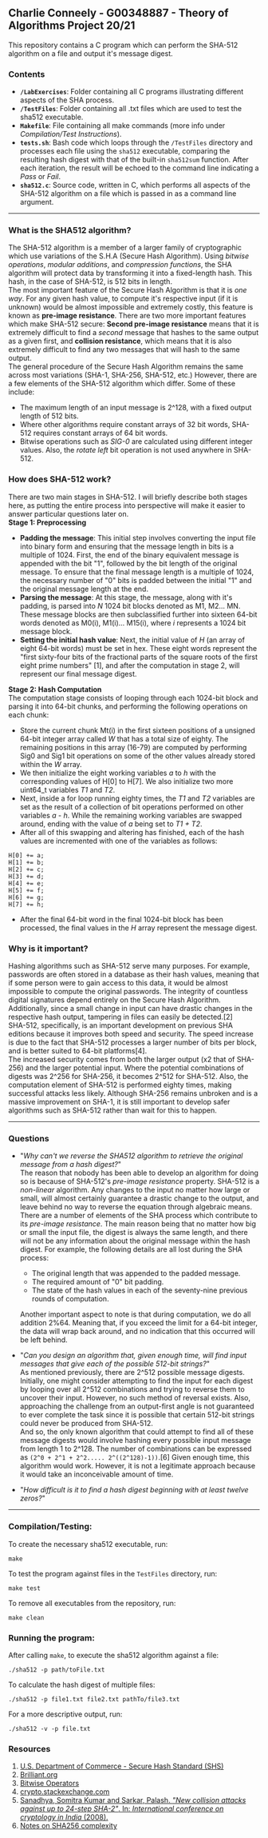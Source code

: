 ## Charlie Conneely - G00348887 - Theory of Algorithms Project 20/21
This repository contains a C program which can perform the SHA-512 algorithm on a file and output it's message digest. 
### **Contents**
- **`/LabExercises`**: Folder containing all C programs illustrating different aspects of the SHA process.
- **`/TestFiles`**: Folder containing all .txt files which are used to test the sha512 executable. 
- **`Makefile`**: File containing all make commands (more info under _Compilation/Test Instructions_).
- **`tests.sh`**: Bash code which loops through the `/TestFiles` directory and processes each file using the `sha512` executable, comparing the resulting hash digest with that of the built-in `sha512sum` function. After each iteration, the result will be echoed to the command line indicating a _Pass_ or _Fail_.   
- **`sha512.c`**: Source code, written in C, which performs all aspects of the SHA-512 algorithm on a file which is passed in as a command line argument.  

***

### **What is the SHA512 algorithm?**
The SHA-512 algorithm is a member of a larger family of cryptographic which use variations of the S.H.A (Secure Hash Algorithm). Using _bitwise operations_, _modular additions_, and _compression functions_, the SHA algorithm will protect data by transforming it into a fixed-length hash. This hash, in the case of SHA-512, is 512 bits in length. <br>
The most important feature of the Secure Hash Algorithm is that it is _one way_. For any given hash value, to compute it's respective input (if it is unknown) would be almost impossible and extremely costly, this feature is known as **pre-image resistance**. There are two more important features which make SHA-512 secure: **Second pre-image resistance** means that it is extremely difficult to find a _second_ message that hashes to the same output as a given first, and **collision resistance**, which means that it is also extremely difficult to find any two messages that will hash to the same output. <br>
The general procedure of the Secure Hash Algorithm remains the same across most variations (SHA-1, SHA-256, SHA-512, etc.) However, there are a few elements of the SHA-512 algorithm which differ. Some of these include: 
- The maximum length of an input message is 2^128, with a fixed output length of 512 bits. 
- Where other algorithms require constant arrays of 32 bit words, SHA-512 requires constant arrays of 64 bit words.   
- Bitwise operations such as _SIG-0_ are calculated using different integer values. Also, the _rotate left_ bit operation is not used anywhere in SHA-512.

### **How does SHA-512 work?** 
There are two main stages in SHA-512. I will briefly describe both stages here, as putting the entire process into perspective will make it easier to answer particular questions later on.   
**Stage 1: Preprocessing** 
- **Padding the message**: 
This initial step involves converting the input file into binary form and ensuring that the message length in bits is a multiple of 1024. First, the end of the binary equivalent message is appended with the bit "1", followed by the bit length of the original message. To ensure that the final message length is a multiple of 1024, the necessary number of "0" bits is padded between the initial "1" and the original message length at the end. 
- **Parsing the message**:
At this stage, the message, along with it's padding, is parsed into _N_ 1024 bit blocks denoted as M1, M2... MN. These message blocks are then subclassified further into sixteen 64-bit words denoted as M0(i), M1(i)... M15(i), where _i_ represents a 1024 bit message block.  
- **Setting the initial hash value**:
Next, the initial value of _H_ (an array of eight 64-bit words) must be set in hex. These eight words represent the "first sixty-four bits of the fractional parts of the square roots of the first eight prime numbers" [1], and after the computation in stage 2, will represent our final message digest.

**Stage 2: Hash Computation** <br>
The computation stage consists of looping through each 1024-bit block and parsing it into 64-bit chunks, and performing the following operations on each chunk: <br> 
- Store the current chunk Mt(i) in the first sixteen positions of a unsigned 64-bit integer array called _W_ that has a total size of eighty. The remaining positions in this array (16-79) are computed by performing Sig0 and Sig1 bit operations on some of the other values already stored within the _W_ array. 
- We then initialize the eight working variables _a_ to _h_ with the corresponding values of H[0] to H[7]. We also initialize two more uint64_t variables _T1_ and _T2_.
- Next, inside a for loop running eighty times, the _T1_ and _T2_ variables are set as the result of a collection of bit operations performed on other variables _a_ - _h_. While the remaining working variables are swapped around, ending with the value of _a_ being set to _T1 + T2_.
- After all of this swapping and altering has finished, each of the hash values are incremented with one of the variables as follows:
```
H[0] += a;
H[1] += b;
H[2] += c;
H[3] += d;
H[4] += e;
H[5] += f;
H[6] += g;
H[7] += h;
```
- After the final 64-bit word in the final 1024-bit block has been processed, the final values in the _H_ array represent the message digest. 


### **Why is it important?**
Hashing algorithms such as SHA-512 serve many purposes. For example, passwords are often stored in a database as their hash values, meaning that if some person were to gain access to this data, it would be almost impossible to compute the original passwords. The integrity of countless digital signatures depend entirely on the Secure Hash Algorithm. Additionally, since a small change in input can have drastic changes in the respective hash output, tampering in files can easily be detected.[2]  <br>
SHA-512, specifically, is an important development on previous SHA editions because it improves both speed and security. The speed increase is due to the fact that SHA-512 processes a larger number of bits per block, and is better suited to 64-bit platforms[4]. <br>
The increased security comes from both the larger output (x2 that of SHA-256) and the larger potential input. Where the potential combinations of digests was 2^256 for SHA-256, it becomes 2^512 for SHA-512. Also, the computation element of SHA-512 is performed eighty times, making successful attacks less likely. Although SHA-256 remains unbroken and is a massive improvement on SHA-1, it is still important to develop safer algorithms such as SHA-512 rather than wait for this to happen.  

***
### **Questions**
- "_Why can't we reverse the SHA512 algorithm to retrieve the original message from a hash digest?_" <br>
    The reason that nobody has been able to develop an algorithm for doing so is because of SHA-512's _pre-image resistance_ property. SHA-512 is a _non-linear_ algorithm. Any changes to the input no matter how large or small, will almost certainly guarantee a drastic change to the output, and leave behind no way to reverse the equation through algebraic means.<br>
    There are a number of elements of the SHA process which contribute to its _pre-image resistance_. The main reason being that no matter how big or small the input file, the digest is always the same length, and there will not be any information about the original message within the hash digest. For example, the following details are all lost during the SHA process: 
    - The original length that was appended to the padded message.
    - The required amount of "0" bit padding.
    - The state of the hash values in each of the seventy-nine previous rounds of computation. 
    <!-- end of the list -->
    Another important aspect to note is that during computation, we do all addition 2%64. Meaning that, if you exceed the limit for a 64-bit integer, the data will wrap back around, and no indication that this occurred will be left behind. 

- "_Can you design an algorithm that, given enough time, will find input messages that give each of the possible 512-bit strings?_" <br>
    As mentioned previously, there are 2^512 possible message digests. Initially, one might consider attempting to find the input for each digest by looping over all 2^512 combinations and trying to reverse them to uncover their input. However, no such method of reversal exists. Also, approaching the challenge from an output-first angle is not guaranteed to ever complete the task since it is possible that certain 512-bit strings could never be produced from SHA-512. <br> 
    And so, the only known algorithm that could attempt to find all of these message digests would involve hashing every possible input message from length 1 to 2^128. The number of combinations can be expressed as `(2^0 + 2^1 + 2^2..... 2^((2^128)-1))`.[6] Given enough time, this algorithm would work. However, it is not a legitimate approach because it would take an inconceivable amount of time. 

- "_How difficult is it to find a hash digest beginning with at least twelve zeros?_"

***

### **Compilation/Testing:** 
To create the necessary sha512 executable, run:
```
make
```

To test the program against files in the `TestFiles` directory, run:
```
make test
```

To remove all executables from the repository, run:
```
make clean
```

### **Running the program:** 
After calling `make`, to execute the sha512 algorithm against a file: 
```
./sha512 -p path/toFile.txt
```

To calculate the hash digest of multiple files:
```
./sha512 -p file1.txt file2.txt pathTo/file3.txt
```

For a more descriptive output, run:
```
./sha512 -v -p file.txt
```

### **Resources**
1. [U.S. Department of Commerce - Secure Hash Standard (SHS)](https://nvlpubs.nist.gov/nistpubs/FIPS/NIST.FIPS.180-4.pdf)
1. [Brilliant.org](https://brilliant.org/wiki/secure-hashing-algorithms/)
1. [Bitwise Operators](https://www.javatpoint.com/bitwise-operator-in-c)
1. [crypto.stackexchange.com](https://crypto.stackexchange.com/questions/26336/sha-512-faster-than-sha-256)
1. [Sanadhya, Somitra Kumar and Sarkar, Palash. _"New collision attacks against up to 24-step SHA-2"_. In: _International conference on cryptology in India_ (2008).](https://eprint.iacr.org/2008/270.pdf)
1. [Notes on SHA256 complexity](https://learnonline.gmit.ie/pluginfile.php/327066/mod_resource/content/1/sha256.pdf)
